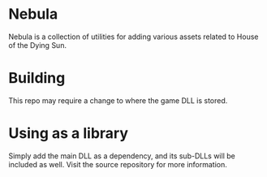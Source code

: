 # Nebula
Nebula is a collection of utilities for adding various assets related to House of the Dying Sun.
# Building
This repo may require a change to where the game DLL is stored.
# Using as a library
Simply add the main DLL as a dependency, and its sub-DLLs will be included as well. Visit the source repository for more information.